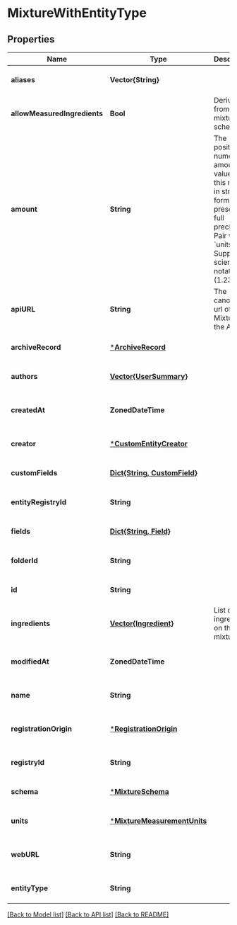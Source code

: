 # MixtureWithEntityType


## Properties
Name | Type | Description | Notes
------------ | ------------- | ------------- | -------------
**aliases** | **Vector{String}** |  | [optional] [default to nothing]
**allowMeasuredIngredients** | **Bool** | Derived from the mixture&#39;s schema. | [optional] [readonly] [default to nothing]
**amount** | **String** | The positive numerical amount value of this mixture in string format (to preserve full precision). Pair with &#x60;units&#x60;. Supports scientific notation (1.23e4). | [optional] [default to nothing]
**apiURL** | **String** | The canonical url of the Mixture in the API. | [optional] [readonly] [default to nothing]
**archiveRecord** | [***ArchiveRecord**](ArchiveRecord.md) |  | [optional] [default to nothing]
**authors** | [**Vector{UserSummary}**](UserSummary.md) |  | [optional] [default to nothing]
**createdAt** | **ZonedDateTime** |  | [optional] [readonly] [default to nothing]
**creator** | [***CustomEntityCreator**](CustomEntityCreator.md) |  | [optional] [default to nothing]
**customFields** | [**Dict{String, CustomField}**](CustomField.md) |  | [optional] [default to nothing]
**entityRegistryId** | **String** |  | [optional] [default to nothing]
**fields** | [**Dict{String, Field}**](Field.md) |  | [optional] [default to nothing]
**folderId** | **String** |  | [optional] [default to nothing]
**id** | **String** |  | [optional] [default to nothing]
**ingredients** | [**Vector{Ingredient}**](Ingredient.md) | List of ingredients on this mixture. | [optional] [default to nothing]
**modifiedAt** | **ZonedDateTime** |  | [optional] [readonly] [default to nothing]
**name** | **String** |  | [optional] [default to nothing]
**registrationOrigin** | [***RegistrationOrigin**](RegistrationOrigin.md) |  | [optional] [readonly] [default to nothing]
**registryId** | **String** |  | [optional] [default to nothing]
**schema** | [***MixtureSchema**](MixtureSchema.md) |  | [optional] [default to nothing]
**units** | [***MixtureMeasurementUnits**](MixtureMeasurementUnits.md) |  | [optional] [default to nothing]
**webURL** | **String** |  | [optional] [readonly] [default to nothing]
**entityType** | **String** |  | [optional] [default to nothing]


[[Back to Model list]](../README.md#models) [[Back to API list]](../README.md#api-endpoints) [[Back to README]](../README.md)


